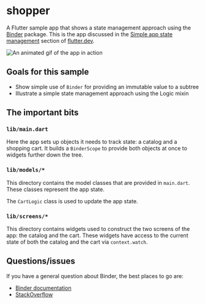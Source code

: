 # shopper

A Flutter sample app that shows a state management approach using the [Binder][] package.
This is the app discussed in the [Simple app state management][simple] section of
[flutter.dev][].

![An animated gif of the app in action](https://camo.githubusercontent.com/cf301d68c65279a074aa3334ef7fff548f87c0e2/68747470733a2f2f666c75747465722e6465762f6173736574732f646576656c6f706d656e742f646174612d616e642d6261636b656e642f73746174652d6d676d742f6d6f64656c2d73686f707065722d73637265656e636173742d653061646130653833636438653766646361643834313637623866376666643765623565663835623063623839353766303363366630356264313662316365612e676966)

[Binder]: https://github.com/letsar/binder
[simple]: https://flutter.dev/docs/development/data-and-backend/state-mgmt/simple
[flutter.dev]: https://flutter.dev/

## Goals for this sample

* Show simple use of `Binder` for providing an immutable value to a subtree
* Illustrate a simple state management approach using the Logic mixin

## The important bits

### `lib/main.dart`

Here the app sets up objects it needs to track state: a catalog and a shopping cart. It builds
a `BinderScope` to provide both objects at once to widgets further down the tree.


### `lib/models/*`

This directory contains the model classes that are provided in `main.dart`. These classes
represent the app state.

The `CartLogic` class is used to update the app state.

### `lib/screens/*`

This directory contains widgets used to construct the two screens of the app: the catalog and
the cart. These widgets have access to the current state of both the catalog and the cart
via `context.watch`.

## Questions/issues

If you have a general question about Binder, the best places to go are:

* [Binder documentation](https://pub.dev/documentation/binder/latest/)
* [StackOverflow](https://stackoverflow.com/questions/tagged/flutter)